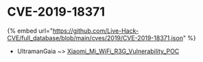 # CVE-2019-18371
{% embed url="https://github.com/Live-Hack-CVE/full_database/blob/main/cves/2019/CVE-2019-18371.json" %}

* UltramanGaia ~> [Xiaomi_Mi_WiFi_R3G_Vulnerability_POC](https://www.alice-snow.ru/2019/database/cve-2019-18371/xiaomi_mi_wifi_r3g_vulnerability_poc-ultramangaia)
